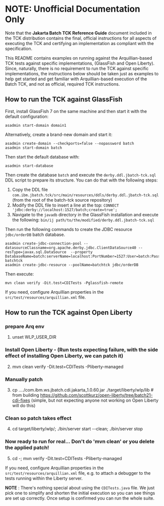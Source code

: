 <!--- 
Copyright (c) 2021-2024 Contributors to the Eclipse Foundation

See the NOTICE file distributed with this work for additional information regarding copyright 
ownership. Licensed under the Apache License, Version 2.0 (the "License"); 
you may not use this file except in compliance with the License. You may 
obtain a copy of the License at http://www.apache.org/licenses/LICENSE-2.0 
Unless required by applicable law or agreed to in writing, software distributed 
under the License is distributed on an "AS IS" BASIS, WITHOUT WARRANTIES 
OR CONDITIONS OF ANY KIND, either express or implied. See the License for 
the specific language governing permissions and limitations under the License. 
SPDX-License-Identifier: Apache-2.0
--->

# NOTE:  Unofficial Documentation Only

Note that the **Jakarta Batch TCK Reference Guide** document included in the TCK distribution contains the final, official instructions for all aspects of executing the TCK and certifying an implementation as compliant with the specification.

This README contains examples on running against the Arquillian-based TCK tests against specific implementations, (GlassFish and Open Liberty).  Since, naturally, there is no requirement to run the TCK against specific implementations, the instructions below should be taken just as examples to help get started and get familiar with Arquillian-based execution of the Batch TCK, and not as official, required TCK instructions.

## How to run the TCK against GlassFish

First, install GlassFish 7 on the same machine and then start it with the default configuration:

```
asadmin start-domain domain1
```

Alternatively, create a brand-new domain and start it:

```
asadmin create-domain --checkports=false --nopassword batch
asadmin start-domain batch
```

Then start the default database with:

```
asadmin start-database
```

Then create the database `batch` and execute the `derby.ddl.jbatch-tck.sql` DDL script to prepare its structure. 
You can do that with the following steps:

1. Copy the DDL file `com.ibm.jbatch.tck/src/main/resources/ddls/derby.ddl.jbatch-tck.sql` (from the root of the batch-tck source repository)
2. Modify the DDL file to insert a line at the top: `CONNECT 'jdbc:derby://localhost:1527/batch;create=true';`
3. Navigate to the `javadb` directory in the GlassFish installation and execute the following: `bin/ij path/to/the/modified/derby.ddl.jbatch-tck.sql`

Then run the following commands to create the JDBC resource `jdbc/orderDB` batch database.

```
asadmin create-jdbc-connection-pool --datasourceClassname=org.apache.derby.jdbc.ClientDataSource40 --resType=javax.sql.DataSource  --property DatabaseName=batch:serverName=localhost:PortNumber=1527:User=batch:Password=batch batchtck
asadmin create-jdbc-resource --poolName=batchtck jdbc/orderDB
```

Then execute:

```
mvn clean verify -Dit.test=CDITests -Pglassfish-remote
```

If you need, configure Arquillian properties in the `src/test/resources/arquillian.xml` file.

## How to run the TCK against Open Liberty

### prepare Arq env
1. unset WLP_USER_DIR
### Install Open Liberty - (Run tests expecting failure, with the side effect of installing Open Liberty, we can patch it)
2. mvn clean verify   -Dit.test=CDITests -Pliberty-managed  
### Manually patch 
3. cp ..../com.ibm.ws.jbatch.cdi.jakarta_1.0.60.jar  ./target/liberty/wlp/lib   # from building https://github.com/scottkurz/open-liberty/tree/batch21-cdi-fixes  (simple, but not expecting anyone not working on Open Liberty will do this)
### Clean so patch takes effect
4. cd target/liberty/wlp/;  ./bin/server start --clean;  ./bin/server stop
### Now ready to run for real... Don't do 'mvn clean' or you delete the applied patch!
5. cd -; mvn verify -Dit.test=CDITests -Pliberty-managed 

If you need, configure Arquillian properties in the `src/test/resources/arquillian.xml` file, e.g. to attach a debugger to the tests running within the Liberty server.

**NOTE** :  There's nothing special about using the `CDITests.java` file.  We just pick one to simplify and shorten the initial execution so you can see things are set up correctly.  Once setup is confirmed you can run the whole suite.
